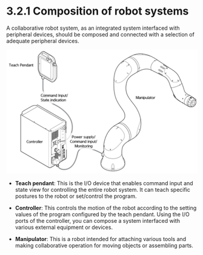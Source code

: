 # 3.2.1 Composition of robot systems

A collaborative robot system, as an integrated system interfaced with peripheral devices, should be composed and connected with a selection of adequate peripheral devices.

![](../../.gitbook/assets/robot_system_compostion_2.png)

* **Teach pendant**: This is the I/O device that enables command input and state view for controlling the entire robot system. It can teach specific postures to the robot or set/control the program.

* **Controller**: This controls the motion of the robot according to the setting values of the program configured by the teach pendant. Using the I/O ports of the controller, you can compose a system interfaced with various external equipment or devices. 

* **Manipulator**: This is a robot intended for attaching various tools and making collaborative operation for moving objects or assembling parts. 

